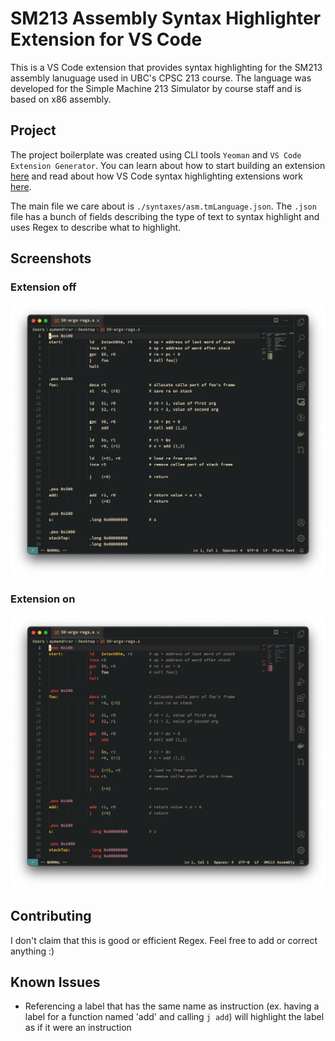 # SM213 Assembly Syntax Highlighter Extension for VS Code

This is a VS Code extension that provides syntax highlighting for the SM213 assembly lanuguage used in UBC's CPSC 213 course. The language was developed for the Simple Machine 213 Simulator by course staff and is based on x86 assembly.

## Project

The project boilerplate was created using CLI tools `Yeoman` and `VS Code Extension Generator`. You can learn about how to start building an extension [here](https://code.visualstudio.com/api/get-started/your-first-extension) and read about how VS Code syntax highlighting extensions work [here](https://code.visualstudio.com/api/language-extensions/syntax-highlight-guide).

The main file we care about is `./syntaxes/asm.tmLanguage.json`. The `.json` file has a bunch of fields describing the type of text to syntax highlight and uses Regex to describe what to highlight.

## Screenshots

### Extension off
<img src="./assets/old.png" width=600>

### Extension on
<img src="./assets/new.png" width=600>

## Contributing

I don't claim that this is good or efficient Regex. Feel free to add or correct anything :)

## Known Issues

-   Referencing a label that has the same name as instruction (ex. having a label for a function named 'add' and calling `j add`) will highlight the label as if it were an instruction
